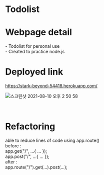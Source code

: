 # Todolist

<h1> Webpage detail </h1>
- Todolist for personal use <br>
- Created to practice node.js <br>

<h1> Deployed link </h1>
<a href="https://stark-beyond-54418.herokuapp.com/">https://stark-beyond-54418.herokuapp.com/</a> <br>

![스크린샷 2021-08-10 오후 2 50 58](https://user-images.githubusercontent.com/50165633/128815042-e3e9af8b-3e1c-40bb-addb-eb116e1a0f84.png)

<br>

<h1>Refactoring</h1>
able to reduce lines of code using app.route()
<br>
before :
<br>
app.get("/", ...{
...
});
<br>
app.post("/", ...{
...
});
<br>
after :
<br>
app.route("/").get(...).post(...);

